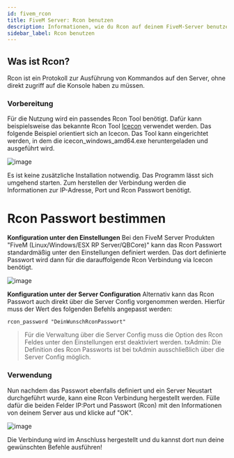 ```yaml
---
id: fivem_rcon
title: FiveM Server: Rcon benutzen
description: Informationen, wie du Rcon auf deinem FiveM-Server benutzen kannst, um Befehle an den Server zu senden - ZAP-Hosting.com Dokumentationen
sidebar_label: Rcon benutzen
---
```



## Was ist Rcon?

Rcon ist ein Protokoll zur Ausführung von Kommandos auf den Server, ohne direkt zugriff auf die Konsole haben zu müssen.

### Vorbereitung

Für die Nutzung wird ein passendes Rcon Tool benötigt. Dafür kann beispielsweise das bekannte Rcon Tool [Icecon](https://github.com/icedream/icecon/releases) verwendet werden. Das folgende Beispiel orientiert sich an Icecon. Das Tool kann eingerichtet werden, in dem die icecon_windows_amd64.exe heruntergeladen und ausgeführt wird. 

![image](https://user-images.githubusercontent.com/13604413/159168520-9b0e166a-9ae9-47ef-8121-733b447092e0.png)

Es ist keine zusätzliche Installation notwendig. Das Programm lässt sich umgehend starten. Zum herstellen der Verbindung werden die Informationen zur IP-Adresse, Port und Rcon Passwort benötigt. 

# Rcon Passwort bestimmen

**Konfiguration unter den Einstellungen**
Bei den FiveM Server Produkten "FiveM (Linux/Windows/ESX RP Server/QBCore)" kann das Rcon Passwort standardmäßig unter den Einstellungen definiert werden. Das dort definierte Passwort wird dann für die darauffolgende Rcon Verbindung via Icecon benötigt.

![image](https://user-images.githubusercontent.com/26007280/190450001-6ee350eb-9744-454a-bd6e-44e40cb285e5.png)


**Konfiguration unter der Server Configuration**
Alternativ kann das Rcon Passwort auch direkt über die Server Config vorgenommen werden. Hierfür muss der Wert des folgenden Befehls angepasst werden:
```
rcon_password "DeinWunschRconPasswort"
```
> Für die Verwaltung über die Server Config muss die Option des Rcon Feldes unter den Einstellungen erst deaktiviert werden. 
> txAdmin: Die Definition des Rcon Passworts ist bei txAdmin ausschließlich über die Server Config möglich. 

### Verwendung

Nun nachdem das Passwort ebenfalls definiert und ein Server Neustart durchgeführt wurde, kann eine Rcon Verbindung hergestellt werden. Fülle dafür die beiden Felder IP:Port und Passwort (Rcon) mit den Informationen von deinem Server aus und klicke auf "OK". 

![image](https://user-images.githubusercontent.com/13604413/159168532-0b80c7c5-16e0-4a3b-8b06-907c2846f5d4.png)

Die Verbindung wird im Anschluss hergestellt und du kannst dort nun deine gewünschten Befehle ausführen!
